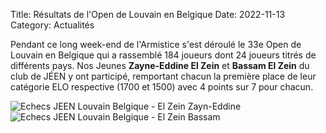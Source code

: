 Title: Résultats de l'Open de Louvain en Belgique
Date: 2022-11-13
Category: Actualités

Pendant ce long week-end de l'Armistice s'est déroulé le 33e Open de Louvain en Belgique qui a rassemblé 184 joueurs dont 24 joueurs titrés de différents pays.
Nos Jeunes <strong>Zayne-Eddine El Zein</strong> et <strong>Bassam El Zein</strong> du club de JÉEN y ont participé, remportant chacun la première place de leur catégorie ELO respective (1700 et 1500)
avec 4 points sur 7 pour chacun.

<!--div align="center" >
    <img src="{static}/images/JEEN_echecs_Belgique_Louvain_2022-11-13_El_Zein_Zayne-Eddine.jpeg" width="400" alt="Echecs JEEN Louvain Belgique - El Zein Zayn-Eddine"/>
</div>

<div align="center" >
    <img src="{static}/images/JEEN_echecs_Belgique_Louvain_2022-11-13_El_Zein_Bassam.jpeg" alt="Echecs JEEN Louvain Belgique - El Zein Bassam" width="400" />
</div-->
<div class="fotorama" data-width="700" data-ratio="700/467" data-max-width="100%">
  <img src="{static}/images/JEEN_echecs_Belgique_Louvain_2022-11-13_El_Zein_Zayne-Eddine.jpeg" alt="Echecs JEEN Louvain Belgique - El Zein Zayn-Eddine"/>
  <img src="{static}/images/JEEN_echecs_Belgique_Louvain_2022-11-13_El_Zein_Bassam.jpeg" alt="Echecs JEEN Louvain Belgique - El Zein Bassam" />
</div>